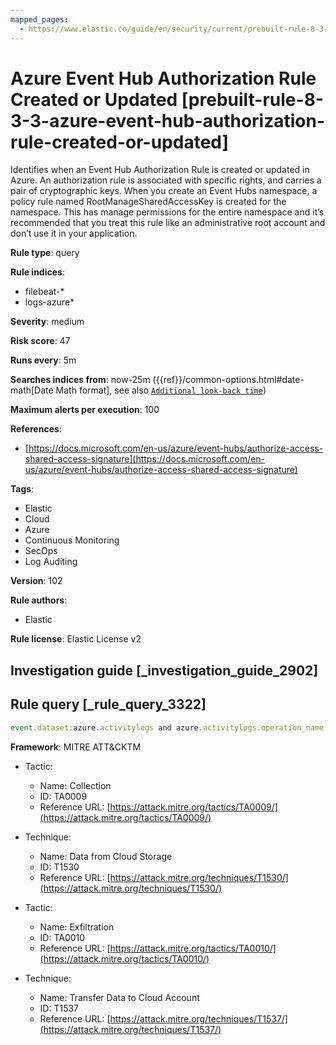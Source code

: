 ```yaml
---
mapped_pages:
  - https://www.elastic.co/guide/en/security/current/prebuilt-rule-8-3-3-azure-event-hub-authorization-rule-created-or-updated.html
---
```


# Azure Event Hub Authorization Rule Created or Updated [prebuilt-rule-8-3-3-azure-event-hub-authorization-rule-created-or-updated]

Identifies when an Event Hub Authorization Rule is created or updated in Azure. An authorization rule is associated with specific rights, and carries a pair of cryptographic keys. When you create an Event Hubs namespace, a policy rule named RootManageSharedAccessKey is created for the namespace. This has manage permissions for the entire namespace and it’s recommended that you treat this rule like an administrative root account and don’t use it in your application.

**Rule type**: query

**Rule indices**:

* filebeat-*
* logs-azure*

**Severity**: medium

**Risk score**: 47

**Runs every**: 5m

**Searches indices from**: now-25m ({{ref}}/common-options.html#date-math[Date Math format], see also [`Additional look-back time`](docs-content://solutions/security/detect-and-alert/create-detection-rule.md#rule-schedule))

**Maximum alerts per execution**: 100

**References**:

* [https://docs.microsoft.com/en-us/azure/event-hubs/authorize-access-shared-access-signature](https://docs.microsoft.com/en-us/azure/event-hubs/authorize-access-shared-access-signature)

**Tags**:

* Elastic
* Cloud
* Azure
* Continuous Monitoring
* SecOps
* Log Auditing

**Version**: 102

**Rule authors**:

* Elastic

**Rule license**: Elastic License v2

## Investigation guide [_investigation_guide_2902]



## Rule query [_rule_query_3322]

```js
event.dataset:azure.activitylogs and azure.activitylogs.operation_name:"MICROSOFT.EVENTHUB/NAMESPACES/AUTHORIZATIONRULES/WRITE" and event.outcome:(Success or success)
```

**Framework**: MITRE ATT&CKTM

* Tactic:

    * Name: Collection
    * ID: TA0009
    * Reference URL: [https://attack.mitre.org/tactics/TA0009/](https://attack.mitre.org/tactics/TA0009/)

* Technique:

    * Name: Data from Cloud Storage
    * ID: T1530
    * Reference URL: [https://attack.mitre.org/techniques/T1530/](https://attack.mitre.org/techniques/T1530/)

* Tactic:

    * Name: Exfiltration
    * ID: TA0010
    * Reference URL: [https://attack.mitre.org/tactics/TA0010/](https://attack.mitre.org/tactics/TA0010/)

* Technique:

    * Name: Transfer Data to Cloud Account
    * ID: T1537
    * Reference URL: [https://attack.mitre.org/techniques/T1537/](https://attack.mitre.org/techniques/T1537/)



